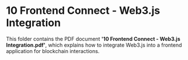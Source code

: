 # 10 Frontend Connect - Web3.js Integration  
This folder contains the PDF document **'10 Frontend Connect - Web3.js Integration.pdf'**, which explains how to integrate Web3.js into a frontend application for blockchain interactions.
